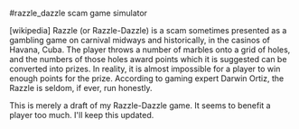 #razzle_dazzle scam game simulator


[wikipedia] Razzle (or Razzle-Dazzle) is a scam sometimes presented as a gambling game on carnival midways and historically, in the casinos of Havana, Cuba. The player throws a number of marbles onto a grid of holes, and the numbers of those holes award points which it is suggested can be converted into prizes. In reality, it is almost impossible for a player to win enough points for the prize. According to gaming expert Darwin Ortiz, the Razzle is seldom, if ever, run honestly.

This is merely a draft of my Razzle-Dazzle game. It seems to benefit a player too much. I'll keep this updated.
